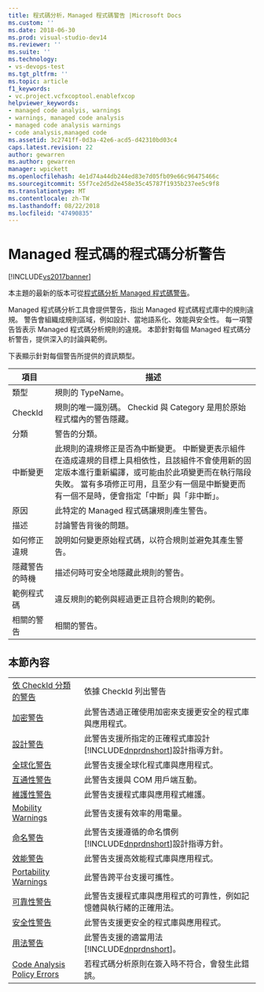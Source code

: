 ```yaml
---
title: 程式碼分析，Managed 程式碼警告 |Microsoft Docs
ms.custom: ''
ms.date: 2018-06-30
ms.prod: visual-studio-dev14
ms.reviewer: ''
ms.suite: ''
ms.technology:
- vs-devops-test
ms.tgt_pltfrm: ''
ms.topic: article
f1_keywords:
- vc.project.vcfxcoptool.enablefxcop
helpviewer_keywords:
- managed code analyis, warnings
- warnings, managed code analysis
- managed code analysis warnings
- code analysis,managed code
ms.assetid: 3c2741ff-0d3a-42e6-acd5-d42310bd03c4
caps.latest.revision: 22
author: gewarren
ms.author: gewarren
manager: wpickett
ms.openlocfilehash: 4e1d74a44db244ed83e7d05fb09e66c96475466c
ms.sourcegitcommit: 55f7ce2d5d2e458e35c45787f1935b237ee5c9f8
ms.translationtype: MT
ms.contentlocale: zh-TW
ms.lasthandoff: 08/22/2018
ms.locfileid: "47490835"
---
```

# <a name="code-analysis-for-managed-code-warnings"></a>Managed 程式碼的程式碼分析警告
[!INCLUDE[vs2017banner](../includes/vs2017banner.md)]

本主題的最新的版本可從[程式碼分析 Managed 程式碼警告](https://docs.microsoft.com/visualstudio/code-quality/code-analysis-for-managed-code-warnings)。  
  
Managed 程式碼分析工具會提供警告，指出 Managed 程式碼程式庫中的規則違規。 警告會組織成規則區域，例如設計、當地語系化、效能與安全性。 每一項警告皆表示 Managed 程式碼分析規則的違規。 本節針對每個 Managed 程式碼分析警告，提供深入的討論與範例。  
  
 下表顯示針對每個警告所提供的資訊類型。  
  
|項目|描述|  
|----------|-----------------|  
|類型|規則的 TypeName。|  
|CheckId|規則的唯一識別碼。 Checkid 與 Category 是用於原始程式檔內的警告隱藏。|  
|分類|警告的分類。|  
|中斷變更|此規則的違規修正是否為中斷變更。 中斷變更表示組件在造成違規的目標上具相依性，且該組件不會使用新的固定版本進行重新編譯，或可能由於此項變更而在執行階段失敗。 當有多項修正可用，且至少有一個是中斷變更而有一個不是時，便會指定「中斷」與「非中斷」。|  
|原因|此特定的 Managed 程式碼讓規則產生警告。|  
|描述|討論警告背後的問題。|  
|如何修正違規|說明如何變更原始程式碼，以符合規則並避免其產生警告。|  
|隱藏警告的時機|描述何時可安全地隱藏此規則的警告。|  
|範例程式碼|違反規則的範例與經過更正且符合規則的範例。|  
|相關的警告|相關的警告。|  
  
## <a name="in-this-section"></a>本節內容  
  
|||  
|-|-|  
|[依 CheckId 分類的警告](../code-quality/code-analysis-warnings-for-managed-code-by-checkid.md)|依據 CheckId 列出警告|  
|[加密警告](../code-quality/cryptography-warnings.md)|此警告透過正確使用加密來支援更安全的程式庫與應用程式。|  
|[設計警告](../code-quality/design-warnings.md)|此警告支援所指定的正確程式庫設計[!INCLUDE[dnprdnshort](../includes/dnprdnshort-md.md)]設計指導方針。|  
|[全球化警告](../code-quality/globalization-warnings.md)|此警告支援全球化程式庫與應用程式。|  
|[互通性警告](../code-quality/interoperability-warnings.md)|此警告支援與 COM 用戶端互動。|  
|[維護性警告](../code-quality/maintainability-warnings.md)|此警告支援程式庫與應用程式維護。|  
|[Mobility Warnings](../code-quality/mobility-warnings.md)|此警告支援有效率的用電量。|  
|[命名警告](../code-quality/naming-warnings.md)|此警告支援遵循的命名慣例[!INCLUDE[dnprdnshort](../includes/dnprdnshort-md.md)]設計指導方針。|  
|[效能警告](../code-quality/performance-warnings.md)|此警告支援高效能程式庫與應用程式。|  
|[Portability Warnings](../code-quality/portability-warnings.md)|此警告跨平台支援可攜性。|  
|[可靠性警告](../code-quality/reliability-warnings.md)|此警告支援程式庫與應用程式的可靠性，例如記憶體與執行緒的正確用法。|  
|[安全性警告](../code-quality/security-warnings.md)|此警告支援更安全的程式庫與應用程式。|  
|[用法警告](../code-quality/usage-warnings.md)|此警告支援的適當用法[!INCLUDE[dnprdnshort](../includes/dnprdnshort-md.md)]。|  
|[Code Analysis Policy Errors](../code-quality/code-analysis-policy-errors.md)|若程式碼分析原則在簽入時不符合，會發生此錯誤。|



